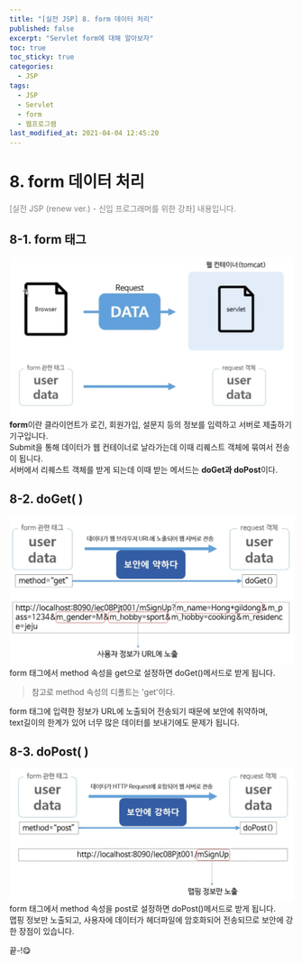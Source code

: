 ```yaml
---
title: "[실전 JSP] 8. form 데이터 처리"
published: false
excerpt: "Servlet form에 대해 알아보자"
toc: true
toc_sticky: true
categories:
  - JSP
tags:
  - JSP
  - Servlet
  - form
  - 웹프로그램
last_modified_at: 2021-04-04 12:45:20
---
```


# 8. form 데이터 처리
<span style="color:grey">[실전 JSP (renew ver.) - 신입 프로그래머를 위한 강좌] 내용입니다.</span>

## 8-1. form 태그
![이미지](/assets/images/JSP&Servlet/실전JSP/8강/8강_1.png)
**form**이란 클라이언트가 로긴, 회원가입, 설문지 등의 정보를 입력하고 서버로 제출하기 기구입니다.  
Submit을 통해 데이터가 웹 컨테이너로 날라가는데 이때 리퀘스트 객체에 묶여서 전송이 됩니다.  
서버에서 리퀘스트 객체를 받게 되는데 이때 받는 메서드는 **doGet과 doPost**이다.  
  
## 8-2. doGet( )
![이미지](/assets/images/JSP&Servlet/실전JSP/8강/8강_2.png)
form 태그에서 method 속성을 get으로 설정하면 doGet()메서드로 받게 됩니다.  
> 참고로 method 속성의 디폴트는 'get'이다.  
  
form 태그에 입력한 정보가 URL에 노출되어 전송되기 때문에 보안에 취약하며,  
text길이의 한계가 있어 너무 많은 데이터를 보내기에도 문제가 됩니다.  

## 8-3. doPost( )
![이미지](/assets/images/JSP&Servlet/실전JSP/8강/8강_3.png)
form 태그에서 method 속성을 post로 설정하면 doPost()메서드로 받게 됩니다.  
맵핑 정보만 노출되고,
사용자에 데이터가 헤더파일에 암호화되어 전송되므로 보안에 강한 장점이 있습니다.  
  
끝-!😋
